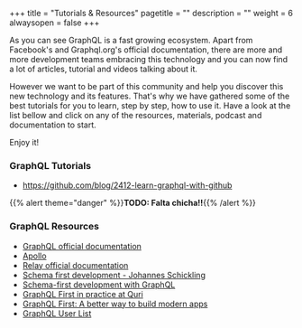 +++
title = "Tutorials & Resources"
pagetitle = ""
description = ""
weight = 6
alwaysopen = false
+++

As you can see GraphQL is a fast growing ecosystem. Apart from Facebook's and Graphql.org's official documentation, there are more and more development teams embracing this technology and you can now find a lot of articles, tutorial and videos talking about it.

However we want to be part of this community and help you discover this new technology and its features. That's why we have gathered some of the best tutorials for you to learn, step by step, how to use it. Have a look at the list bellow and click on any of the resources, materials, podcast and documentation to start.

Enjoy it!


### GraphQL Tutorials

- https://github.com/blog/2412-learn-graphql-with-github 

{{% alert theme="danger" %}}**TODO: Falta chicha!!**{{% /alert %}}


### GraphQL Resources

- [GraphQL official documentation](http://graphql.org/learn/)
- [Apollo](http://dev.apollodata.com/)
- [Relay official documentation](http://facebook.github.io/relay/docs/getting-started.html) 
- [Schema first development - Johannes Schickling](https://www.youtube.com/watch?v=SdWI7XaAeeY)
- [Schema-first development with GraphQL](https://conferences.oreilly.com/fluent/fl-ca-2017/public/schedule/detail/58715)
- [GraphQL First in practice at Quri](https://dev-blog.apollodata.com/graphql-first-in-practice-at-quri-7bf84b260135)
- [GraphQL First: A better way to build modern apps](https://dev-blog.apollodata.com/graphql-first-a-better-way-to-build-modern-apps-b5a04f7121a0)
- [GraphQL User List](http://graphql.org/users/)
